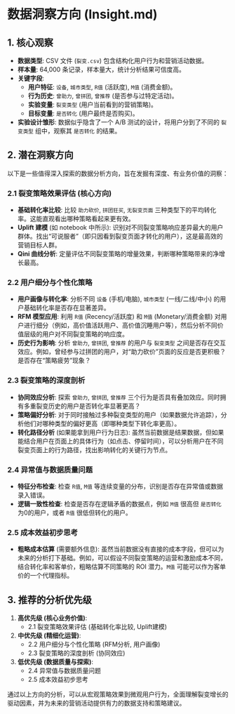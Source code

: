 # 数据洞察方向 (Insight.md)

## 1. 核心观察

- **数据类型**: CSV 文件 (`裂变.csv`) 包含结构化用户行为和营销活动数据。
- **样本量**: 64,000 条记录，样本量大，统计分析结果可信度高。
- **关键字段**:
  - **用户特征**: `设备`, `城市类型`, `R值` (活跃度), `M值` (消费金额)。
  - **行为历史**: `曾助力`, `曾拼团`, `曾推荐` (是否参与过特定活动)。
  - **实验变量**: `裂变类型` (用户当前看到的营销策略)。
  - **目标变量**: `是否转化` (用户最终是否购买)。
- **实验设计雏形**: 数据似乎隐含了一个 A/B 测试的设计，将用户分到了不同的 `裂变类型` 组中，观察其 `是否转化` 的结果。

## 2. 潜在洞察方向

以下是一些值得深入探索的数据分析方向，旨在发掘有深度、有业务价值的洞察：

### 2.1 裂变策略效果评估 (核心方向)

- **基础转化率比较**: 比较 `助力砍价`, `拼团狂买`, `无裂变页面` 三种类型下的平均转化率。这能直观看出哪种策略看起来更有效。
- **Uplift 建模** (如 notebook 中所示): 识别对不同裂变策略响应差异最大的用户群体。找出“可说服者”（即只因看到裂变页面才转化的用户），这是最高效的营销目标人群。
- **Qini 曲线分析**: 定量评估不同裂变策略的增量效果，判断哪种策略带来的净增长最高。

### 2.2 用户细分与个性化策略

- **用户画像与转化率**: 分析不同 `设备` (手机/电脑), `城市类型` (一线/二线/中小) 的用户基础转化率是否存在显著差异。
- **RFM 模型应用**: 利用 `R值` (Recency/活跃度) 和 `M值` (Monetary/消费金额) 对用户进行细分（例如，高价值活跃用户、高价值沉睡用户等），然后分析不同价值层级的用户对不同裂变策略的响应度。
- **历史行为影响**: 分析 `曾助力`, `曾拼团`, `曾推荐` 的用户与 `裂变类型` 之间是否存在交互效应。例如，曾经参与过拼团的用户，对“助力砍价”页面的反应是否更积极？是否存在“策略疲劳”现象？

### 2.3 裂变策略的深度剖析

- **协同效应分析**: 探索 `曾助力`, `曾拼团`, `曾推荐` 三个行为是否具有叠加效应。同时拥有多重裂变历史的用户是否转化率显著更高？
- **策略偏好分析**: 对于同时接触过多种裂变类型的用户（如果数据允许追踪），分析他们对哪种类型的偏好更高（即哪种类型下转化率更高）。
- **转化路径分析** (如果能拿到用户行为日志): 虽然当前数据是结果数据，但如果能结合用户在页面上的具体行为（如点击、停留时间），可以分析用户在不同裂变页面上的行为路径，找出影响转化的关键行为节点。

### 2.4 异常值与数据质量问题

- **特征分布检查**: 检查 `R值`, `M值` 等连续变量的分布，识别是否存在异常值或数据录入错误。
- **逻辑一致性检查**: 检查是否存在逻辑矛盾的数据点，例如 `M值` 很高但 `是否转化` 为0的用户，或者 `R值` 很低但转化的用户。

### 2.5 成本效益初步思考

- **粗略成本估算** (需要额外信息): 虽然当前数据没有直接的成本字段，但可以为未来的分析打下基础。例如，可以假设不同裂变策略的运营和激励成本不同，结合转化率和客单价，粗略估算不同策略的 ROI 潜力。`M值` 可能可以作为客单价的一个代理指标。

## 3. 推荐的分析优先级

1.  **高优先级 (核心业务价值)**:
    -   2.1 裂变策略效果评估 (基础转化率比较, Uplift建模)
2.  **中优先级 (精细化运营)**:
    -   2.2 用户细分与个性化策略 (RFM分析, 用户画像)
    -   2.3 裂变策略的深度剖析 (协同效应)
3.  **低优先级 (数据质量与探索)**:
    -   2.4 异常值与数据质量问题
    -   2.5 成本效益初步思考

通过以上方向的分析，可以从宏观策略效果到微观用户行为，全面理解裂变增长的驱动因素，并为未来的营销活动提供有力的数据支持和策略建议。